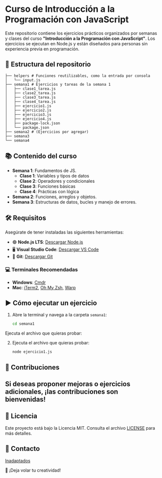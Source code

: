 # Curso de Introducción a la Programación con JavaScript

Este repositorio contiene los ejercicios prácticos organizados por semanas y clases del curso **"Introducción a la Programación con JavaScript"**. Los ejercicios se ejecutan en Node.js y están diseñados para personas sin experiencia previa en programación.

## 📁 Estructura del repositorio

```
├── helpers # Funciones reutilizables, como la entrada por consola
│   └── input.js
├── semana1 # Ejercicios y tareas de la semana 1
│   ├── clase1_tarea.js
│   ├── clase2_tarea.js
│   ├── clase3_tarea.js
│   ├── clase4_tarea.js
│   ├── ejercicio1.js
│   ├── ejercicio2.js
│   ├── ejercicio3.js
│   ├── ejercicio4.js
│   ├── package-lock.json
│   └── package.json
├── semana2 # (Ejercicios por agregar)
├── semana3
└── semana4
```

## 📚 Contenido del curso

- **Semana 1**: Fundamentos de JS.
  - **Clase 1**: Variables y tipos de datos
  - **Clase 2**: Operadores y condicionales
  - **Clase 3**: Funciones básicas
  - **Clase 4**: Prácticas con lógica
- **Semana 2**: Funciones, arreglos y objetos.
- **Semana 3**: Estructuras de datos, bucles y manejo de errores.

## 🛠️ Requisitos

Asegúrate de tener instaladas las siguientes herramientas:

- 🟢 **Node.js LTS**: [Descargar Node.js](https://nodejs.org/en)
- 🖥️ **Visual Studio Code**: [Descargar VS Code](https://code.visualstudio.com/)
- 🐙 **Git**: [Descargar Git](https://git-scm.com/)

### 💻 Terminales Recomendadas

- **Windows**: [Cmdr](https://cmder.app/)
- **Mac**: [iTerm2](https://iterm2.com/), [Oh My Zsh](https://ohmyz.sh/), [Warp](https://www.warp.dev/)

## ▶️ Cómo ejecutar un ejercicio

1. Abre la terminal y navega a la carpeta `semana1`:

   ```bash
   cd semana1
   ```

Ejecuta el archivo que quieras probar:

2. Ejecuta el archivo que quieras probar:

   ```bash
   node ejercicio1.js
   ```

## 🤝 Contribuciones

## Si deseas proponer mejoras o ejercicios adicionales, ¡las contribuciones son bienvenidas!

## 📄 Licencia

Este proyecto está bajo la Licencia MIT. Consulta el archivo [LICENSE](LICENSE) para más detalles.

## 📧 Contacto

[Inadaptados](https://inadaptados.mx)

🚀 ¡Deja volar tu creatividad!
